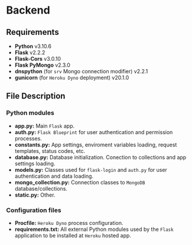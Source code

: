 # Backend
## Requirements
- **Python** v3.10.6
- **Flask** v2.2.2
- **Flask-Cors** v3.0.10
- **Flask PyMongo** v2.3.0
- **dnspython** (for `srv` Mongo connection modifier) v2.2.1
- **gunicorn** (for `Heroku Dyno` deployment) v20.1.0

## File Description
### Python modules
- **app.py:** Main `Flask` app.
- **auth.py:** `Flask Blueprint` for user authentication and permission processes.
- **constants.py:** App settings, enviroment variables loading, request templates, status codes, etc.
- **database.py:** Database initialization. Conection to collections and app settings loading.
- **models.py:** Classes used for `flask-login` and `auth.py` for user authentication and data loading.
- **mongo_collection.py:** Connection classes to `MongoDB ` database/collections.
- **static.py:** Other.
### Configuration files
- **Procfile:** `Heroku Dyno` process configuration.
- **requirements.txt:** All external Python modules used by the `Flask` application to be installed at `Heroku` hosted app.